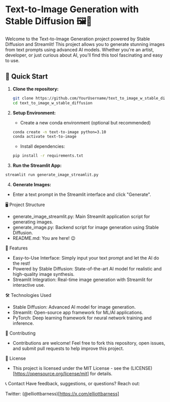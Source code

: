 # Text-to-Image Generation with Stable Diffusion 🖼️🌌

Welcome to the Text-to-Image Generation project powered by Stable Diffusion and Streamlit! 
This project allows you to generate stunning images from text prompts using advanced AI models. Whether you're an artist, developer, or just curious about AI, you'll find this tool fascinating and easy to use.

## 🚀 Quick Start

1. **Clone the repository:**
   ```bash
   git clone https://github.com/YourUsername/text_to_image_w_stable_diffusion.git
   cd text_to_image_w_stable_diffusion
   ```
   
2. **Setup Environment:**

   - Create a new conda environment (optional but recommended)
  
   ```bash
   conda create -n text-to-image python=3.10
   conda activate text-to-image
   ```
   
   - Install dependencies:
   
   ```bash
   pip install -r requirements.txt
   ```
   
3.  **Run the Streamlit App:**
   
   ```bash
   streamlit run generate_image_streamlit.py
   ```

4.  **Generate Images:**
   - Enter a text prompt in the Streamlit interface and click "Generate".


🖥️ Project Structure
- generate_image_streamlit.py: Main Streamlit application script for generating images.
- generate_image.py: Backend script for image generation using Stable Diffusion.
- README.md: You are here! 😉

🌟 Features
- Easy-to-Use Interface: Simply input your text prompt and let the AI do the rest!
- Powered by Stable Diffusion: State-of-the-art AI model for realistic and high-quality image synthesis.
- Streamlit Integration: Real-time image generation with Streamlit for interactive use.

🛠️ Technologies Used
- Stable Diffusion: Advanced AI model for image generation.
- Streamlit: Open-source app framework for ML/AI applications.
- PyTorch: Deep learning framework for neural network training and inference.

🤝 Contributing
- Contributions are welcome! Feel free to fork this repository, open issues, and submit pull requests to help improve this project.

📄 License
- This project is licensed under the MIT License - see the (LICENSE)[https://opensource.org/license/mit] for details.

📞 Contact
Have feedback, suggestions, or questions? Reach out:

Twitter: (@elliottbarness)[https://x.com/elliottbarness]
